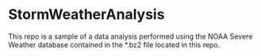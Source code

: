 # StormWeatherAnalysis

This repo is a sample of a data analysis performed using the NOAA Severe Weather 
database contained in the *.bz2 file located in this repo.
